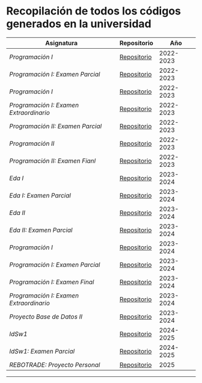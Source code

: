 # Recopilación de todos los códigos generados en la universidad

| **Asignatura** | **Repositorio** | **Año** |
| --- | --- | --- |
| *Programación I* | [Repositorio](https://github.com/oscarsantasanchez/prg1-22-23/tree/main/retos/entregas/oscarSantamaria) | 2022-2023 |
| *Programación I: Examen Parcial* | [Repositorio](https://github.com/oscarsantasanchez/PRG1-22-23-ExamenParcial/tree/main/entregas/santamariaOscar) | 2022-2023 |
| *Programación I* | [Repositorio](https://github.com/oscarsantasanchez/prg1-22-23/tree/main/retos/oscarSantamaria) | 2022-2023  |
| *Programación I: Examen Extraordinario* | [Repositorio](https://github.com/oscarsantasanchez/PRG1-22-23-ExamenExtraordinario/tree/main/santamariasanchezOscar) | 2022-2023 |
| *Programación II: Examen Parcial* | [Repositorio](https://github.com/oscarsantasanchez/parcial-progra2-22-23/tree/main/entregas/santamariaOscar) | 2022-2023 |
| *Programación II* | [Repositorio](https://github.com/oscarsantasanchez/progra2-22-23/tree/main/ejercicios/entregas) | 2022-2023 |
| *Programación II: Examen Fianl* | [Repositorio](https://github.com/oscarsantasanchez/final-progra2-22-23/tree/main/oscarSantamaria/examen-final-p2) | 2022-2023 |
| *Eda I* | [Repositorio](https://github.com/oscarsantasanchez/23-24-eda1/branches) | 2023-2024 |
| *Eda I: Examen Parcial* | [Repositorio](https://github.com/Ingenieria-Informatica-UNEATLANTICO/23-24-eda1-examen-parcial-Oscarsantasanchez/tree/main/src) | 2023-2024 |
| *Eda II* | [Repositorio](https://github.com/oscarsantasanchez/23-24-eda2/branches) | 2023-2024 |
| *Eda II: Examen Parcial* | [Repositorio](https://github.com/oscarsantasanchez/23-24-eda2-ep/tree/parcial-eda/entregas/santamariaOscar) | 2023-2024 |
| *Programación I* | [Repositorio](https://github.com/oscarsantasanchez/23-24-prg1/tree/main/src/ejercicios) | 2023-2024 |
| *Programación I: Examen Parcial* |  [Repositorio](https://github.com/Ingenieria-Informatica-UNEATLANTICO/23-24-prg1-examen-parcial-oscarsantasanchez/tree/main/src) | 2023-2024 |
| *Programación I: Examen Final* | [Repositorio](https://github.com/Ingenieria-Informatica-UNEATLANTICO/23-24-prg1-examen-final-oscarsantasanchez/tree/main/src) | 2023-2024 |
| *Programación I: Examen Extraordinario* | [Repositorio](https://github.com/Ingenieria-Informatica-UNEATLANTICO/23-24-prg1-examen-extraordinario-oscarsantasanchez/tree/main/src) | 2023-2024 |
| *Proyecto Base de Datos II* | [Repositorio]() | 2023-2024 |
| *IdSw1* | [Repositorio](https://github.com/oscarsantasanchez/24-25-IdSw1/tree/main/entregas/santamariaOscar) | 2024-2025 |
| *IdSw1: Examen Parcial* | [Repositorio](https://github.com/Ingenieria-Informatica-UNEATLANTICO/app-actividad-post-parcial-oscarsantasanchez/tree/main/documents) | 2024-2025 |
| *REBOTRADE: Proyecto Personal* | [Repositorio](https://github.com/oscarsantasanchez/ReebotTrade) | 2025 |

---
